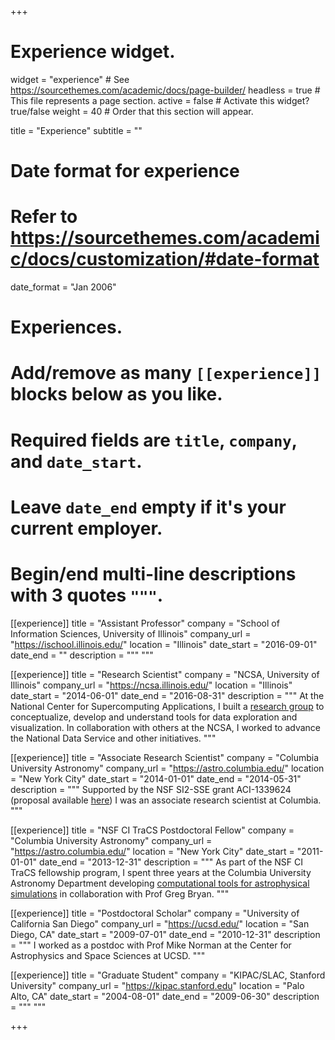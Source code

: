 +++
# Experience widget.
widget = "experience"  # See https://sourcethemes.com/academic/docs/page-builder/
headless = true  # This file represents a page section.
active = false  # Activate this widget? true/false
weight = 40  # Order that this section will appear.

title = "Experience"
subtitle = ""

# Date format for experience
#   Refer to https://sourcethemes.com/academic/docs/customization/#date-format
date_format = "Jan 2006"

# Experiences.
#   Add/remove as many `[[experience]]` blocks below as you like.
#   Required fields are `title`, `company`, and `date_start`.
#   Leave `date_end` empty if it's your current employer.
#   Begin/end multi-line descriptions with 3 quotes `"""`.
[[experience]]
  title = "Assistant Professor"
  company = "School of Information Sciences, University of Illinois"
  company_url = "https://ischool.illinois.edu/"
  location = "Illinois"
  date_start = "2016-09-01"
  date_end = ""
  description = """
  """

[[experience]]
  title = "Research Scientist"
  company = "NCSA, University of Illinois"
  company_url = "https://ncsa.illinois.edu/"
  location = "Illinois"
  date_start = "2014-06-01"
  date_end = "2016-08-31"
  description = """
  At the National Center for Supercomputing Applications, I built a [research group](https://dxl.ncsa.illinois.edu/) to conceptualize, develop and understand tools for data exploration and visualization.  In collaboration with others at the NCSA, I worked to advance the National Data Service and other initiatives.
  """

[[experience]]
  title = "Associate Research Scientist"
  company = "Columbia University Astronomy"
  company_url = "https://astro.columbia.edu/"
  location = "New York City"
  date_start = "2014-01-01"
  date_end = "2014-05-31"
  description = """
  Supported by the NSF SI2-SSE grant ACI-1339624 (proposal available [here](https://figshare.com/articles/SI2_SSE_yt_Reusable_Components_for_Simulating_Analyzing_and_Visualizing_Astrophysical_Systems/909413)) I was an associate research scientist at Columbia.
"""

[[experience]]
  title = "NSF CI TraCS Postdoctoral Fellow"
  company = "Columbia University Astronomy"
  company_url = "https://astro.columbia.edu/"
  location = "New York City"
  date_start = "2011-01-01"
  date_end = "2013-12-31"
  description = """
  As part of the NSF CI TraCS fellowship program, I spent three years at the Columbia University Astronomy Department developing [computational tools for astrophysical simulations](https://www.nsf.gov/awardsearch/showAward?AWD_ID=1048505&HistoricalAwards=false) in collaboration with Prof Greg Bryan.
  """

[[experience]]
  title = "Postdoctoral Scholar"
  company = "University of California San Diego"
  company_url = "https://ucsd.edu/"
  location = "San Diego, CA"
  date_start = "2009-07-01"
  date_end = "2010-12-31"
  description = """
  I worked as a postdoc with Prof Mike Norman at the Center for Astrophysics and Space Sciences at UCSD.
  """

[[experience]]
  title = "Graduate Student"
  company = "KIPAC/SLAC, Stanford University"
  company_url = "https://kipac.stanford.edu"
  location = "Palo Alto, CA"
  date_start = "2004-08-01"
  date_end = "2009-06-30"
  description = """
  """


+++
